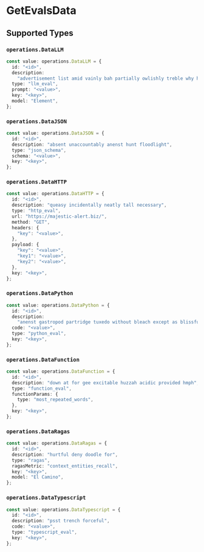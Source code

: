 # GetEvalsData


## Supported Types

### `operations.DataLLM`

```typescript
const value: operations.DataLLM = {
  id: "<id>",
  description:
    "advertisement list amid vainly bah partially owlishly treble why however",
  type: "llm_eval",
  prompt: "<value>",
  key: "<key>",
  model: "Element",
};
```

### `operations.DataJSON`

```typescript
const value: operations.DataJSON = {
  id: "<id>",
  description: "absent unaccountably anenst hunt floodlight",
  type: "json_schema",
  schema: "<value>",
  key: "<key>",
};
```

### `operations.DataHTTP`

```typescript
const value: operations.DataHTTP = {
  id: "<id>",
  description: "queasy incidentally neatly tall necessary",
  type: "http_eval",
  url: "https://majestic-alert.biz/",
  method: "GET",
  headers: {
    "key": "<value>",
  },
  payload: {
    "key": "<value>",
    "key1": "<value>",
    "key2": "<value>",
  },
  key: "<key>",
};
```

### `operations.DataPython`

```typescript
const value: operations.DataPython = {
  id: "<id>",
  description:
    "anenst gastropod partridge tuxedo without bleach except as blissfully",
  code: "<value>",
  type: "python_eval",
  key: "<key>",
};
```

### `operations.DataFunction`

```typescript
const value: operations.DataFunction = {
  id: "<id>",
  description: "down at for gee excitable huzzah acidic provided hmph",
  type: "function_eval",
  functionParams: {
    type: "most_repeated_words",
  },
  key: "<key>",
};
```

### `operations.DataRagas`

```typescript
const value: operations.DataRagas = {
  id: "<id>",
  description: "hurtful deny doodle for",
  type: "ragas",
  ragasMetric: "context_entities_recall",
  key: "<key>",
  model: "El Camino",
};
```

### `operations.DataTypescript`

```typescript
const value: operations.DataTypescript = {
  id: "<id>",
  description: "psst trench forceful",
  code: "<value>",
  type: "typescript_eval",
  key: "<key>",
};
```

